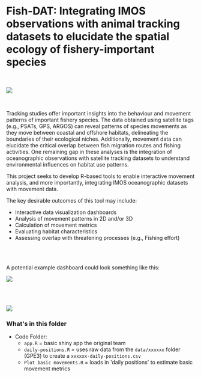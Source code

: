 # Fish-DAT: Integrating IMOS observations with animal tracking datasets to elucidate the spatial ecology of fishery-important species

<br>

![](images/banner1.png)

<br>

Tracking studies offer important insights into the behaviour and movement patterns of important fishery species. The data obtained using satellite tags (e.g., PSATs, GPS, ARGOS) can reveal patterns of species movements as they move between coastal and offshore habitats, delineating the boundaries of their ecological niches. Additionally, movement data can elucidate the critical overlap between fish migration routes and fishing activities. One remaining gap in these analyses is the integration of oceanographic observations with satellite tracking datasets to understand environmental influences on habitat use patterns.

This project seeks to develop R-based tools to enable interactive movement analysis, and more importantly, integrating IMOS oceanographic datasets with movement data.

The key desirable outcomes of this tool may include:

-   Interactive data visualization dashboards
-   Analysis of movement patterns in 2D and/or 3D
-   Calculation of movement metrics
-   Evaluating habitat characteristics
-   Assessing overlap with threatening processes (e.g., Fishing effort)

<br><br>

A potential example dashboard could look something like this:

![](images/Picture1.png)

<br><br>

![](images/banner2.png)

### What's in this folder

- Code Folder:
  -   `app.R` = basic shiny app the original team
  -   `daily-positions.R` = uses raw data from the `data/xxxxxx` folder (GPE3) to create a `xxxxxx-daily-positions.csv`
  -   `Plot basic movements.R` = loads in 'daily positions' to estimate basic movement metrics
